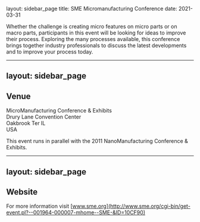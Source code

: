 layout: sidebar_page
title: SME Micromanufacturing Conference
date: 2021-03-31

Whether the challenge is creating micro features on micro parts or on macro parts, participants in this event will be looking for ideas to improve their process. Exploring the many processes available, this conference brings together industry professionals to discuss the latest developments and to improve your process today.
<!--break-->
---
layout: sidebar_page
---

## Venue

MicroManufacturing Conference & Exhibits  
Drury Lane Convention Center  
Oakbrook Ter IL  
USA  
  
This event runs in parallel with the 2011 NanoManufacturing Conference & Exhibits.  
  
---
layout: sidebar_page
---

## Website

For more information visit [www.sme.org](http://www.sme.org/cgi-bin/get-event.pl?--001964-000007-mhome--SME-&ID=10CF90)